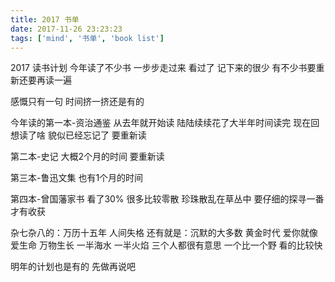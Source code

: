 ```yaml
---
title: 2017 书单
date: 2017-11-26 23:23:23
tags: ['mind', '书单', 'book list']
---
```

2017 读书计划
今年读了不少书 一步步走过来 看过了 记下来的很少 有不少书要重新还要再读一遍

感慨只有一句 时间挤一挤还是有的

今年读的第一本-资治通鉴 从去年就开始读 陆陆续续花了大半年时间读完
现在回想读了啥 貌似已经忘记了 要重新读

第二本-史记 大概2个月的时间 要重新读

第三本-鲁迅文集 也有1个月的时间

第四本-曾国藩家书 看了30% 很多比较零散 珍珠散乱在草丛中 要仔细的探寻一番才有收获

杂七杂八的：万历十五年 人间失格
还有就是：沉默的大多数 黄金时代 爱你就像爱生命 万物生长 一半海水 一半火焰 三个人都很有意思 一个比一个野 看的比较快

明年的计划也是有的 先做再说吧